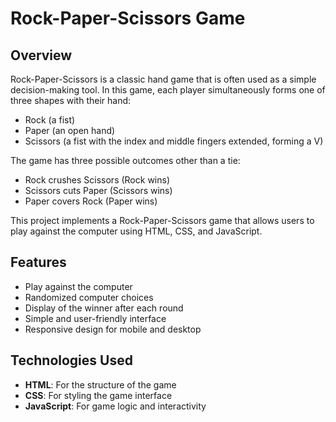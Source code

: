 # Rock-Paper-Scissors Game

## Overview

Rock-Paper-Scissors is a classic hand game that is often used as a simple decision-making tool. In this game, each player simultaneously forms one of three shapes with their hand:

- Rock (a fist)
- Paper (an open hand)
- Scissors (a fist with the index and middle fingers extended, forming a V)

The game has three possible outcomes other than a tie:

- Rock crushes Scissors (Rock wins)
- Scissors cuts Paper (Scissors wins)
- Paper covers Rock (Paper wins)

This project implements a Rock-Paper-Scissors game that allows users to play against the computer using HTML, CSS, and JavaScript.

## Features

- Play against the computer
- Randomized computer choices
- Display of the winner after each round
- Simple and user-friendly interface
- Responsive design for mobile and desktop

## Technologies Used

- **HTML**: For the structure of the game
- **CSS**: For styling the game interface
- **JavaScript**: For game logic and interactivity

